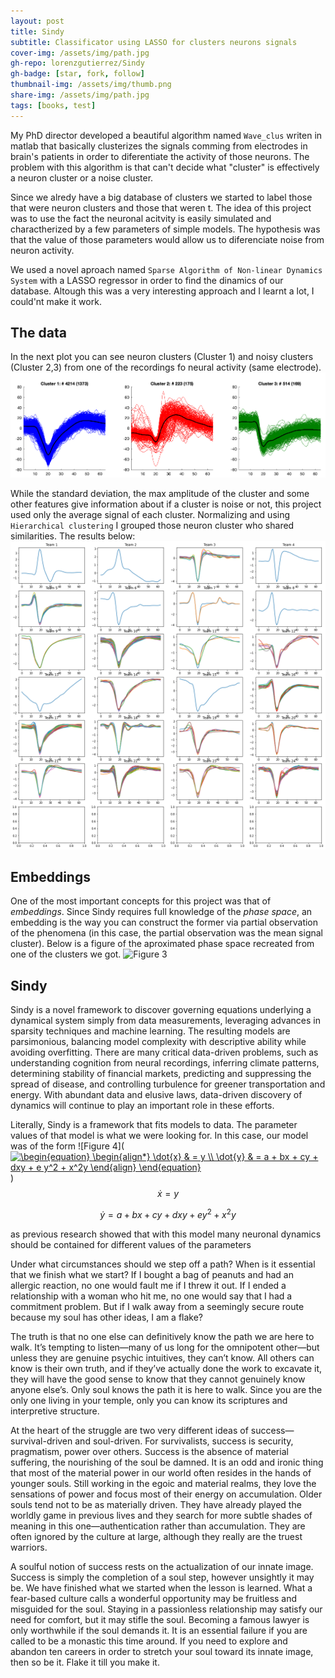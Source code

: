 ```yaml
---
layout: post
title: Sindy
subtitle: Classificator using LASSO for clusters neurons signals
cover-img: /assets/img/path.jpg
gh-repo: lorenzgutierrez/Sindy
gh-badge: [star, fork, follow]
thumbnail-img: /assets/img/thumb.png
share-img: /assets/img/path.jpg
tags: [books, test]
---
```


My PhD director developed a beautiful algorithm named `Wave_clus` writen in matlab that basically clusterizes the signals comming from electrodes in brain's patients in order to diferentiate the activity of those neurons. The problem with this algorithm is that can't decide what "cluster" is effectively a neuron cluster or a noise cluster.

Since we alredy have a big database of clusters we started to label those that were neuron clusters and those that weren t. The idea of this project was to use the fact the neuronal acitvity is easily simulated and charactherized by a few parameters of simple models. The hypothesis was that the value of those parameters would allow us to diferenciate noise from neuron activity.

We used a novel aproach named `Sparse Algorithm of Non-linear Dynamics System` with a LASSO regressor in order to find the dinamics of our database. Altough this was a very interesting approach and I learnt a lot, I could'nt make it work.

## The data
In the next plot you can see neuron clusters (Cluster 1) and noisy clusters (Cluster 2,3) from one of the recordings fo neural activity (same electrode).
![Figure 1](/assets/Figuras/Clusters_example.png)

While the standard deviation, the max amplitude of the cluster and some other features give information about if a cluster is noise or not, this project used only the average signal of each cluster. Normalizing and using `Hierarchical clustering` I grouped those neuron cluster who shared similarities. The results below:
![Figure 2](/assets/Figuras/Hierarchical_clustering.png)

## Embeddings
One of the most important concepts for this project was that of *embeddings*. Since Sindy requires full knowledge of the *phase space*, an embedding is the way you can construct the former via partial observation of the phenomena (in this case, the partial observation was the mean signal cluster). Below is a figure of the aproximated phase space recreated from one of the clusters we got.
![Figure 3](/assets/Figuras/Embeddings.png)

## Sindy
Sindy is a novel framework to discover governing equations underlying a dynamical system simply from data measurements, leveraging advances in sparsity techniques and machine learning. The resulting models are parsimonious, balancing model complexity with descriptive ability while avoiding overfitting. There are many critical data-driven problems, such as understanding cognition from neural recordings, inferring climate patterns, determining stability of financial markets, predicting and suppressing the spread of disease, and controlling turbulence for greener transportation and energy. With abundant data and elusive laws, data-driven discovery of dynamics will continue to play an important role in these efforts.

Literally, Sindy is a framework that fits models to data. The parameter values of that model is what we were looking for. In this case, our model was of the form
![Figure 4](<a href="https://www.codecogs.com/eqnedit.php?latex=\begin{equation}&space;\begin{align*}&space;\dot{x}&space;&&space;=&space;y&space;\\&space;\dot{y}&space;&&space;=&space;a&space;&plus;&space;bx&space;&plus;&space;cy&space;&plus;&space;dxy&space;&plus;&space;e&space;y^2&space;&plus;&space;x^2y&space;\end{align}&space;\end{equation}" target="_blank"><img src="https://latex.codecogs.com/gif.latex?\begin{equation}&space;\begin{align*}&space;\dot{x}&space;&&space;=&space;y&space;\\&space;\dot{y}&space;&&space;=&space;a&space;&plus;&space;bx&space;&plus;&space;cy&space;&plus;&space;dxy&space;&plus;&space;e&space;y^2&space;&plus;&space;x^2y&space;\end{align}&space;\end{equation}" title="\begin{equation} \begin{align*} \dot{x} & = y \\ \dot{y} & = a + bx + cy + dxy + e y^2 + x^2y \end{align} \end{equation}" /></a>)
$$\dot{x} = y$$

$$\dot{y} = a + bx + cy + dxy + e y^2 + x^2y$$

as previous research showed that with this model many neuronal dynamics should be contained for different values of the parameters

Under what circumstances should we step off a path? When is it essential that we finish what we start? If I bought a bag of peanuts and had an allergic reaction, no one would fault me if I threw it out. If I ended a relationship with a woman who hit me, no one would say that I had a commitment problem. But if I walk away from a seemingly secure route because my soul has other ideas, I am a flake?

The truth is that no one else can definitively know the path we are here to walk. It’s tempting to listen—many of us long for the omnipotent other—but unless they are genuine psychic intuitives, they can’t know. All others can know is their own truth, and if they’ve actually done the work to excavate it, they will have the good sense to know that they cannot genuinely know anyone else’s. Only soul knows the path it is here to walk. Since you are the only one living in your temple, only you can know its scriptures and interpretive structure.

At the heart of the struggle are two very different ideas of success—survival-driven and soul-driven. For survivalists, success is security, pragmatism, power over others. Success is the absence of material suffering, the nourishing of the soul be damned. It is an odd and ironic thing that most of the material power in our world often resides in the hands of younger souls. Still working in the egoic and material realms, they love the sensations of power and focus most of their energy on accumulation. Older souls tend not to be as materially driven. They have already played the worldly game in previous lives and they search for more subtle shades of meaning in this one—authentication rather than accumulation. They are often ignored by the culture at large, although they really are the truest warriors.

A soulful notion of success rests on the actualization of our innate image. Success is simply the completion of a soul step, however unsightly it may be. We have finished what we started when the lesson is learned. What a fear-based culture calls a wonderful opportunity may be fruitless and misguided for the soul. Staying in a passionless relationship may satisfy our need for comfort, but it may stifle the soul. Becoming a famous lawyer is only worthwhile if the soul demands it. It is an essential failure if you are called to be a monastic this time around. If you need to explore and abandon ten careers in order to stretch your soul toward its innate image, then so be it. Flake it till you make it.
